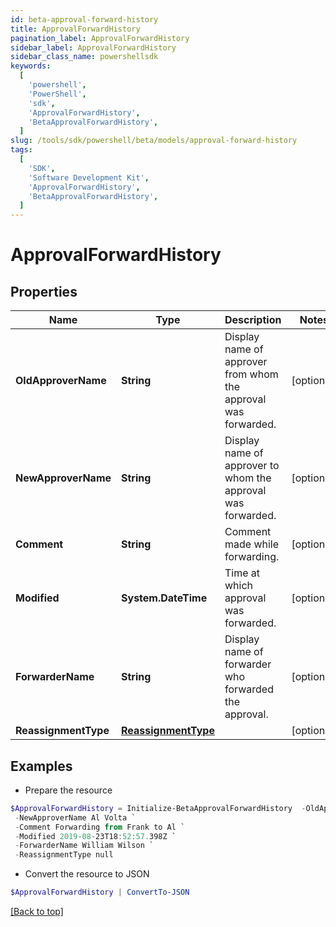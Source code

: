 ```yaml
---
id: beta-approval-forward-history
title: ApprovalForwardHistory
pagination_label: ApprovalForwardHistory
sidebar_label: ApprovalForwardHistory
sidebar_class_name: powershellsdk
keywords:
  [
    'powershell',
    'PowerShell',
    'sdk',
    'ApprovalForwardHistory',
    'BetaApprovalForwardHistory',
  ]
slug: /tools/sdk/powershell/beta/models/approval-forward-history
tags:
  [
    'SDK',
    'Software Development Kit',
    'ApprovalForwardHistory',
    'BetaApprovalForwardHistory',
  ]
---
```


# ApprovalForwardHistory

## Properties

| Name | Type | Description | Notes |
| --- | --- | --- | --- |
| **OldApproverName** | **String** | Display name of approver from whom the approval was forwarded. | [optional] |
| **NewApproverName** | **String** | Display name of approver to whom the approval was forwarded. | [optional] |
| **Comment** | **String** | Comment made while forwarding. | [optional] |
| **Modified** | **System.DateTime** | Time at which approval was forwarded. | [optional] |
| **ForwarderName** | **String** | Display name of forwarder who forwarded the approval. | [optional] |
| **ReassignmentType** | [**ReassignmentType**](reassignment-type) |  | [optional] |

## Examples

- Prepare the resource

```powershell
$ApprovalForwardHistory = Initialize-BetaApprovalForwardHistory  -OldApproverName Frank Mir `
 -NewApproverName Al Volta `
 -Comment Forwarding from Frank to Al `
 -Modified 2019-08-23T18:52:57.398Z `
 -ForwarderName William Wilson `
 -ReassignmentType null
```

- Convert the resource to JSON

```powershell
$ApprovalForwardHistory | ConvertTo-JSON
```

[[Back to top]](#)
